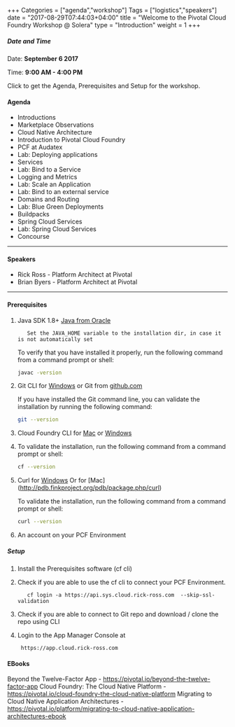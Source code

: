 +++
Categories = ["agenda","workshop"]
Tags = ["logistics","speakers"]
date = "2017-08-29T07:44:03+04:00"
title = "Welcome to the Pivotal Cloud Foundry Workshop @ Solera"
type = "Introduction"
weight = 1
+++

##### Date and Time
Date: **September 6 2017**

Time: **9:00 AM - 4:00 PM**

Click to get the Agenda, Prerequisites and Setup for the workshop.

<!--more-->


#### Agenda
* Introductions
* Marketplace Observations
* Cloud Native Architecture
* Introduction to Pivotal Cloud Foundry
* PCF at Audatex
* Lab: Deploying applications
* Services
* Lab: Bind to a Service
* Logging and Metrics
* Lab: Scale an Application
* Lab: Bind to an external service
* Domains and Routing
* Lab: Blue Green Deployments
* Buildpacks
* Spring Cloud Services
* Lab: Spring Cloud Services
* Concourse

---

#### Speakers
+ Rick Ross - Platform Architect at Pivotal
+ Brian Byers - Platform Architect at Pivotal


---

#### Prerequisites
1. Java SDK 1.8+ [Java from Oracle](http://www.oracle.com/technetwork/java/javase/downloads/index.html)

          Set the JAVA_HOME variable to the installation dir, in case it is not automatically set
          
    To verify that you have installed it properly, run the following command from a command prompt or shell:
          
    ```bash
    javac -version
    ```

2. Git CLI for [Windows](https://github.com/git-for-windows/git/releases/download/v2.9.0.windows.1/Git-2.9.0-64-bit.exe)
   or Git from [github.com](https://desktop.github.com)

    If you have installed the Git command line, you can validate the installation by running the following command:
        
    ```bash
    git --version
    ```

3. Cloud Foundry CLI for [Mac](https://github.com/cloudfoundry/cli/releases) or [Windows](http://docs.cloudfoundry.org/devguide/installcf/install-go-cli.html#windows)
4. 
    To validate the installation, run the following command from a command prompt or shell:

   ```bash
   cf --version
   ```

4. Curl for [Windows](http://winampplugins.co.uk/curl/)
   Or for [Mac] (http://pdb.finkproject.org/pdb/package.php/curl)

    To validate the installation, run the following command from a command prompt or shell:
        
   ```bash
   curl --version
   ```

5. An account on your PCF Environment

##### Setup

1. Install the Prerequisites software (cf cli)

2. Check if you are able to use the cf cli to connect your PCF  Environment.

          cf login -a https://api.sys.cloud.rick-ross.com  --skip-ssl-validation

3. Check if you are able to connect to Git repo and download / clone the repo using CLI
4. Login to the App Manager Console at

        https://app.cloud.rick-ross.com



#### EBooks
Beyond the Twelve-Factor App - https://pivotal.io/beyond-the-twelve-factor-app
Cloud Foundry: The Cloud Native Platform - https://pivotal.io/cloud-foundry-the-cloud-native-platform
Migrating to Cloud Native Application Architectures - https://pivotal.io/platform/migrating-to-cloud-native-application-architectures-ebook
